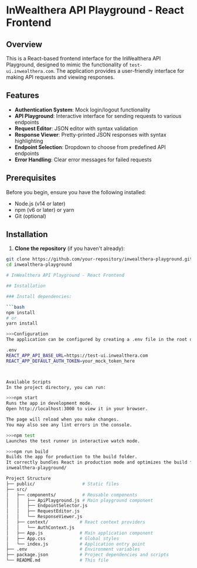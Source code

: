 # InWealthera API Playground - React Frontend

## Overview

This is a React-based frontend interface for the InWealthera API Playground, designed to mimic the functionality of `test-ui.inwealthera.com`. The application provides a user-friendly interface for making API requests and viewing responses.

## Features

- **Authentication System**: Mock login/logout functionality
- **API Playground**: Interactive interface for sending requests to various endpoints
- **Request Editor**: JSON editor with syntax validation
- **Response Viewer**: Pretty-printed JSON responses with syntax highlighting
- **Endpoint Selection**: Dropdown to choose from predefined API endpoints
- **Error Handling**: Clear error messages for failed requests

## Prerequisites

Before you begin, ensure you have the following installed:

- Node.js (v14 or later)
- npm (v6 or later) or yarn
- Git (optional)

## Installation

1. **Clone the repository** (if you haven't already):
```bash
git clone https://github.com/your-repository/inwealthera-playground.git
cd inwealthera-playground

# InWealthera API Playground - React Frontend

## Installation

### Install dependencies:

```bash
npm install
# or
yarn install

>>>Configuration
The application can be configured by creating a .env file in the root directory:

.env
REACT_APP_API_BASE_URL=https://test-ui.inwealthera.com
REACT_APP_DEFAULT_AUTH_TOKEN=your_mock_token_here



Available Scripts
In the project directory, you can run:

>>>npm start
Runs the app in development mode.
Open http://localhost:3000 to view it in your browser.

The page will reload when you make changes.
You may also see any lint errors in the console.

>>>npm test
Launches the test runner in interactive watch mode.

>>>npm run build
Builds the app for production to the build folder.
It correctly bundles React in production mode and optimizes the build for the best performance.
inwealthera-playground/

Project Structure
├── public/                  # Static files
├── src/
│   ├── components/          # Reusable components
│   │   ├── ApiPlayground.js # Main playground component
│   │   ├── EndpointSelector.js
│   │   ├── RequestEditor.js
│   │   └── ResponseViewer.js
│   ├── context/            # React context providers
│   │   └── AuthContext.js
│   ├── App.js              # Main application component
│   ├── App.css             # Global styles
│   └── index.js            # Application entry point
├── .env                    # Environment variables
├── package.json            # Project dependencies and scripts
└── README.md               # This file
